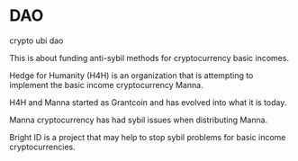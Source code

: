 # DAO
crypto ubi dao

This is about funding anti-sybil methods for cryptocurrency basic incomes. 

Hedge for Humanity (H4H) is an organization that is attempting to implement the basic income cryptocurrency Manna. 

H4H and Manna started as Grantcoin and has evolved into what it is today. 

Manna cryptocurrency has had sybil issues when distributing Manna. 

Bright ID is a project that may help to stop sybil problems for basic income cryptocurrencies. 
